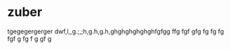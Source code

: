 zuber
=====

tgegegergerger
dwf,l,,g.;,;h,g.h,g.h,ghghghghghghfgfgg
ffg
fgf
gfg
fg
fg
fg
fgf
g
fg
f
g
gf
g
